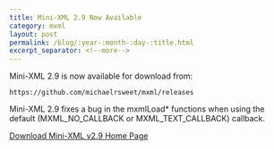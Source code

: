 ```yaml
---
title: Mini-XML 2.9 Now Available
category: mxml
layout: post
permalink: /blog/:year-:month-:day-:title.html
excerpt_separator: <!--more-->
---
```


Mini-XML 2.9 is now available for download from:

    https://github.com/michaelrsweet/mxml/releases

Mini-XML 2.9 fixes a bug in the mxmlLoad* functions when using the default (MXML_NO_CALLBACK or MXML_TEXT_CALLBACK) callback.

<a class="btn btn-primary" href="https://github.com/michaelrsweet/mxml/releases/tag/v2.9">Download Mini-XML v2.9 <span class="glyphicon glyphicon-download-alt" aria-hidden="true"></span></a>
<a class="btn btn-default" href="/mxml/index.html">Home Page <span class="glyphicon glyphicon-home" aria-hidden="true"></span></a>
